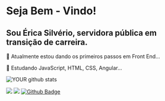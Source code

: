 
# Seja Bem - Vindo!

## Sou Érica Silvério, servidora pública em transição de carreira.

🌱 Atualmente estou dando os primeiros passos em Front End...

🌱 Estudando JavaScript, HTML, CSS, Angular...



![YOUR github stats](https://github-readme-stats.vercel.app/api?username=ericasilverio2210)

[<img src = "https://img.shields.io/badge/instagram-%23E4405F.svg?&style=for-the-badge&logo=instagram&logoColor=white">](https://www.instagram.com/erica.silverio.92/) [<img src = "https://img.shields.io/badge/facebook-%231877F2.svg?&style=for-the-badge&logo=facebook&logoColor=white">](https://www.facebook.com/erica.silverio.92) [![Github Badge](https://img.shields.io/badge/-Github-000?style=for-the-badge&logo=Github&logoColor=white&link=ericasilverio2210)](ericasilverio2210)


